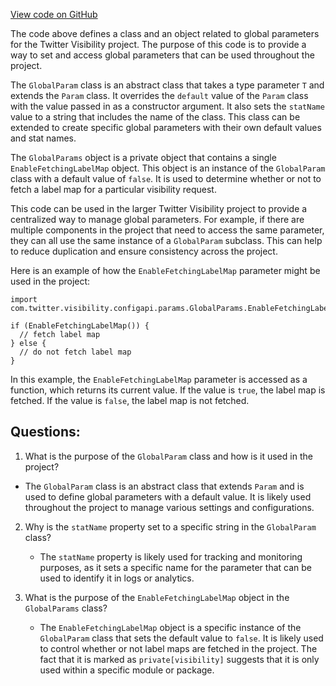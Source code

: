 [View code on GitHub](https://github.com/misbahsy/the-algorithm/visibilitylib/src/main/scala/com/twitter/visibility/configapi/params/GlobalParams.scala)

The code above defines a class and an object related to global parameters for the Twitter Visibility project. The purpose of this code is to provide a way to set and access global parameters that can be used throughout the project. 

The `GlobalParam` class is an abstract class that takes a type parameter `T` and extends the `Param` class. It overrides the `default` value of the `Param` class with the value passed in as a constructor argument. It also sets the `statName` value to a string that includes the name of the class. This class can be extended to create specific global parameters with their own default values and stat names.

The `GlobalParams` object is a private object that contains a single `EnableFetchingLabelMap` object. This object is an instance of the `GlobalParam` class with a default value of `false`. It is used to determine whether or not to fetch a label map for a particular visibility request. 

This code can be used in the larger Twitter Visibility project to provide a centralized way to manage global parameters. For example, if there are multiple components in the project that need to access the same parameter, they can all use the same instance of a `GlobalParam` subclass. This can help to reduce duplication and ensure consistency across the project. 

Here is an example of how the `EnableFetchingLabelMap` parameter might be used in the project:

```
import com.twitter.visibility.configapi.params.GlobalParams.EnableFetchingLabelMap

if (EnableFetchingLabelMap()) {
  // fetch label map
} else {
  // do not fetch label map
}
```

In this example, the `EnableFetchingLabelMap` parameter is accessed as a function, which returns its current value. If the value is `true`, the label map is fetched. If the value is `false`, the label map is not fetched.
## Questions: 
 1. What is the purpose of the `GlobalParam` class and how is it used in the project?
   - The `GlobalParam` class is an abstract class that extends `Param` and is used to define global parameters with a default value. It is likely used throughout the project to manage various settings and configurations.

2. Why is the `statName` property set to a specific string in the `GlobalParam` class?
   - The `statName` property is likely used for tracking and monitoring purposes, as it sets a specific name for the parameter that can be used to identify it in logs or analytics.

3. What is the purpose of the `EnableFetchingLabelMap` object in the `GlobalParams` class?
   - The `EnableFetchingLabelMap` object is a specific instance of the `GlobalParam` class that sets the default value to `false`. It is likely used to control whether or not label maps are fetched in the project. The fact that it is marked as `private[visibility]` suggests that it is only used within a specific module or package.